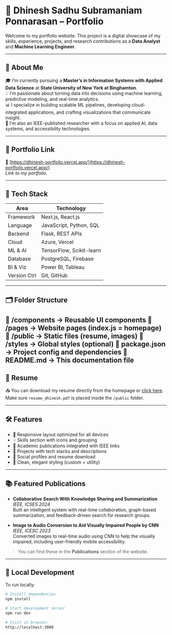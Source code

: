 # 💼 Dhinesh Sadhu Subramaniam Ponnarasan – Portfolio

Welcome to my portfolio website. This project is a digital showcase of my skills, experience, projects, and research contributions as a **Data Analyst** and **Machine Learning Engineer**.

---

## 📍 About Me

🎓 I’m currently pursuing a **Master’s in Information Systems with Applied Data Science** at **State University of New York at Binghamton**.  
💡 I’m passionate about turning data into decisions using machine learning, predictive modeling, and real-time analytics.  
📊 I specialize in building scalable ML pipelines, developing cloud-integrated applications, and crafting visualizations that communicate insight.  
🧠 I’m also an IEEE-published researcher with a focus on applied AI, data systems, and accessibility technologies.

---

## 🚀 Portfolio Link

🔗 [https://dhinesh-portfoilo.vercel.app/](https://dhinesh-portfoilo.vercel.app/)  
_Link to my portfolio._

---

## 🧰 Tech Stack

| Area          | Technology                      |
|---------------|----------------------------------|
| Framework     | Next.js, React.js               |
| Language      | JavaScript, Python, SQL         |
| Backend       | Flask, REST APIs                |
| Cloud         | Azure, Vercel                   |
| ML & AI       | TensorFlow, Scikit-learn        |
| Database      | PostgreSQL, Firebase            |
| BI & Viz      | Power BI, Tableau               |
| Version Ctrl  | Git, GitHub                     |

---

## 🗂️ Folder Structure

📁 /components → Reusable UI components
📁 /pages → Website pages (index.js = homepage)
📁 /public → Static files (resume, images)
📁 /styles → Global styles (optional)
📄 package.json → Project config and dependencies
📄 README.md → This documentation file
---

## 📄 Resume

📥 You can download my resume directly from the homepage or [click here](public/resume_dhinesh.pdf).  
Make sure `resume_dhinesh.pdf` is placed inside the `/public` folder.

---

## 🛠️ Features

- 🎯 Responsive layout optimized for all devices  
- 💡 Skills section with icons and grouping  
- 🧠 Academic publications integrated with IEEE links  
- 📁 Projects with tech stacks and descriptions  
- 🔗 Social profiles and resume download  
- 🌙 Clean, elegant styling (custom + utility)

---

## 📚 Featured Publications

- **Collaborative Search With Knowledge Sharing and Summarization**  
  *IEEE, ICSES 2024*  
  Built an intelligent system with real-time collaboration, graph-based summarization, and feedback-driven search for research groups.  

- **Image to Audio Conversion to Aid Visually Impaired People by CNN**  
  *IEEE, ICESC 2023*  
  Converted images to real-time audio using CNN to help the visually impaired, including user-friendly mobile accessibility.

> You can find these in the **Publications** section of the website.

---

## 🧪 Local Development

To run locally:

```bash
# Install dependencies
npm install

# Start development server
npm run dev

# Visit in browser:
http://localhost:3000

